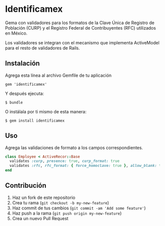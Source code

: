 # Identificamex

Gema con validadores para los formatos de la Clave Única de Registro de
Población (CURP) y el Registro Federal de Contribuyentes (RFC) utilizados en
México.

Los validadores se integran con el mecanismo que implementa ActiveModel
para el resto de validadores de Rails.

## Instalación

Agrega esta línea al archivo Gemfile de tu aplicación

    gem 'identificamex'

Y después ejecuta:

    $ bundle

O instálala por ti mismo de esta manera:

    $ gem install identificamex

## Uso

Agrega las validaciones de formato a los campos correspondientes.

```ruby
class Employee < ActiveRecor::Base
  validates :curp, presence: true, curp_format: true
  validates :rfc, rfc_format: { force_homoclave: true }, allow_blank: true
end
```

## Contribución

1. Haz un fork de este repositorio
2. Crea tu rama (`git checkout -b my-new-feature`)
3. Haz commit de tus cambios (`git commit -am 'Add some feature'`)
4. Haz push a la rama (`git push origin my-new-feature`)
5. Crea un nuevo Pull Request
